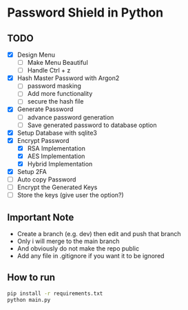 # Password Shield in Python

## TODO

- [x] Design Menu
  - [ ] Make Menu Beautiful
  - [ ] Handle Ctrl + z
- [x] Hash Master Password with Argon2
  - [ ] password masking
  - [ ] Add more functionality
  - [ ] secure the hash file
- [x] Generate Password
  - [ ] advance password generation
  - [ ] Save generated password to database option
- [x] Setup Database with sqlite3
- [x] Encrypt Password
  - [x] RSA Implementation
  - [x] AES Implementation
  - [x] Hybrid Implementation
- [x] Setup 2FA
- [ ] Auto copy Password
- [ ] Encrypt the Generated Keys
- [ ] Store the keys (give user the option?)

## Important Note

- Create a branch (e.g. dev) then edit and push that branch
- Only i will merge to the main branch
- And obviously do not make the repo public
- Add any file in .gitignore if you want it to be ignored

## How to run

```bash
pip install -r requirements.txt
python main.py
```
